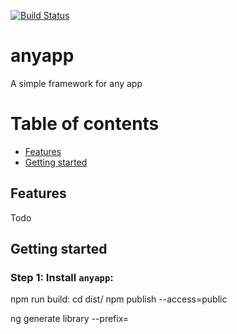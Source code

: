 [![Build Status][travis-badge]][travis-badge-url]


[travis-badge]: https://travis-ci.org/kelliekel/anyapp.svg?branch=master
[travis-badge-url]: https://travis-ci.org/kelliekel/anyapp


# anyapp
A simple framework for any app


# Table of contents
  * [Features](#features)
  * [Getting started](#getting-started)
  
## Features
Todo

## Getting started
### Step 1: Install `anyapp`:

npm run build:<project>
cd dist/<project>
npm publish --access=public

ng generate library <project> --prefix=<prefix>

